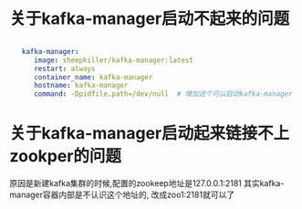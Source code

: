 # 关于kafka-manager启动不起来的问题
```yml

   kafka-manager:  
      image: sheepkiller/kafka-manager:latest
      restart: always
      container_name: kafka-manager
      hostname: kafka-manager
      command: -Dpidfile.path=/dev/null  # 增加这个可以启动kafka-manager    

```


# 关于kafka-manager启动起来链接不上zookper的问题
原因是新建kafka集群的时候,配置的zookeep地址是127.0.0.1:2181
其实kafka-manager容器内部是不认识这个地址的,
改成zoo1:2181就可以了
